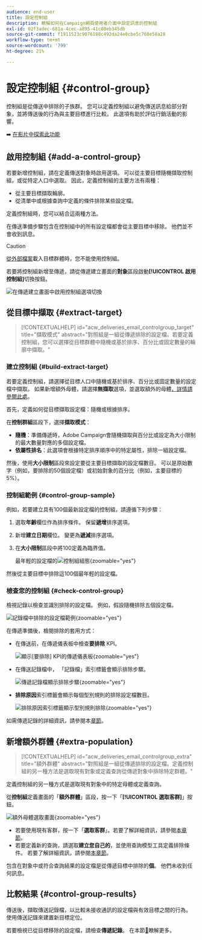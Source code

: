 ```yaml
---
audience: end-user
title: 設定控制組
description: 瞭解如何在Campaign網頁使用者介面中設定訊息的控制組
exl-id: 02f3adec-681a-4cec-a895-41c80eb345db
source-git-commit: f1911523c9076188c492da24e0cbe5c760e58a28
workflow-type: tm+mt
source-wordcount: '799'
ht-degree: 21%

---
```


# 設定控制組 {#control-group}

控制組是從傳送中排除的子族群。 您可以定義控制組以避免傳送訊息給部分對象，並將傳送後的行為與主要目標進行比較。 此選項有助於評估行銷活動的影響。

➡️ [在影片中探索此功能](create-audience.md#video)

## 啟用控制組 {#add-a-control-group}

若要新增控制組，請在定義傳送對象時啟用選項。 可以從主要目標隨機擷取控制組，或從特定人口中選取。 因此，定義控制組的主要方法有兩種：

* 從主要目標擷取輪廓。
* 從清單中或根據查詢中定義的條件排除某些設定檔。

定義控制組時，您可以結合這兩種方法。

在傳送準備步驟包含在控制組中的所有設定檔都會從主要目標中移除。 他們並不會收到訊息。

>[!CAUTION]
>
>[從外部檔案](file-audience.md)載入目標群體時，您不能使用控制組。

若要將控制組新增至傳遞，請從傳遞建立畫面的&#x200B;**對象**&#x200B;區段啟動&#x200B;**[!UICONTROL 啟用控制組]**&#x200B;切換按鈕。

![在傳遞建立畫面中啟用控制組選項切換](assets/control-group1.png)

## 從目標中擷取 {#extract-target}

>[!CONTEXTUALHELP]
>id="acw_deliveries_email_controlgroup_target"
>title="擷取模式"
>abstract="對照組是一組從傳遞排除的設定檔。若要定義控制組，您可以選擇從目標群體中隨機或基於排序、百分比或固定數量的輪廓中擷取。"

### 建立控制組 {#build-extract-target}

若要定義控制組，請選擇從目標人口中隨機或基於排序、百分比或固定數量的設定檔中擷取。 如果新增額外母體，請選擇&#x200B;**無擷取**&#x200B;選項，並選取額外的母體[，詳情請參閱此處](#extra-population)。

首先，定義如何從目標擷取設定檔：隨機或根據排序。

在&#x200B;**控制群組**&#x200B;區段下，選擇&#x200B;**擷取模式**：

* **隨機**：準備傳遞時，Adobe Campaign會隨機擷取與百分比或設定為大小限制的最大數量對應的多個設定檔。
* **依屬性排名**：此選項會根據特定排序順序中的特定屬性，排除一組設定檔。

然後，使用&#x200B;**大小限制**&#x200B;區段來設定要從主要目標擷取的設定檔數目。 可以是原始數字（例如，要排除的50個設定檔）或初始對象的百分比（例如，主要目標的5%）。

### 控制組範例 {#control-group-sample}

例如，若要建立具有100個最新設定檔的控制組，請遵循下列步驟：

1. 選取&#x200B;**年齡**&#x200B;欄位作為排序條件。 保留&#x200B;**遞增**&#x200B;排序選項。
1. 新增&#x200B;**建立日期**&#x200B;欄位。 變更為&#x200B;**遞減**&#x200B;排序選項。
1. 在&#x200B;**大小限制**&#x200B;區段中將100定義為臨界值。

   最年輕的設定檔的![控制組組態](assets/control-group2.png){zoomable="yes"}

然後從主要目標中排除這100個最年輕的設定檔。

### 檢查您的控制組 {#check-control-group}

檢視記錄以檢查並識別排除的設定檔。 例如，假設隨機排除五個設定檔。

![記錄檔中排除的設定檔範例](assets/control-group4.png){zoomable="yes"}

在傳遞準備後，檢閱排除的套用方式：

* 在傳送前，在傳遞儀表板中檢查&#x200B;**要排除** KPI。

  ![顯示[要排除] KPI的傳遞儀表板](assets/control-group5.png){zoomable="yes"}

* 在傳送記錄檔中， 「記錄檔」索引標籤會顯示排除步驟。

  ![傳遞記錄檔顯示排除步驟](assets/control-group-sample-logs.png){zoomable="yes"}

<!--

 * The **Exclusion logs** tab displays each profile and the related exclusion **Reason**.

    ![](assets/control-group6.png){zoomable="yes"}

-->

* **排除原因**&#x200B;索引標籤會顯示每個型別規則的排除設定檔數目。

  ![排除原因索引標籤顯示型別規則排除](assets/control-group7.png){zoomable="yes"}

如需傳遞記錄的詳細資訊，請參閱本[章節](../monitor/delivery-logs.md)。

## 新增額外群體 {#extra-population}

>[!CONTEXTUALHELP]
>id="acw_deliveries_email_controlgroup_extra"
>title="額外群體"
>abstract="對照組是一組從傳遞排除的設定檔。定義控制組的另一種方法是選取現有對象或定義查詢從傳遞對象中排除特定群體。"

定義控制組的另一種方式是選取現有對象中的特定母體或定義查詢。

從&#x200B;**控制組**&#x200B;定義畫面的「**額外群體**」區段，按一下「**[!UICONTROL 選取客群]**」按鈕。

![額外母體選取畫面](assets/control-group3.png){zoomable="yes"}

* 若要使用現有客群，按一下「**選取客群**」。若要了解詳細資訊，請參閱[本章節](add-audience.md)。
* 若要定義新的查詢，請選取&#x200B;**建立您自己的**，並使用查詢模型工具定義排除條件。 若要了解詳細資訊，請參閱[本章節](../query/query-modeler-overview.md)。

包含在對象中或符合查詢結果的設定檔是從傳遞目標中排除的&#x200B;**個**。 他們未收到任何訊息。

## 比較結果 {#control-group-results}

傳送後，擷取傳送記錄檔，以比較未接收通訊的設定檔與有效目標之間的行為。 使用傳送記錄來建置新目標定位。

若要檢視已從目標移除的設定檔，請檢查&#x200B;**傳遞記錄**。 在本節[&#128279;](#check-control-group)瞭解更多。